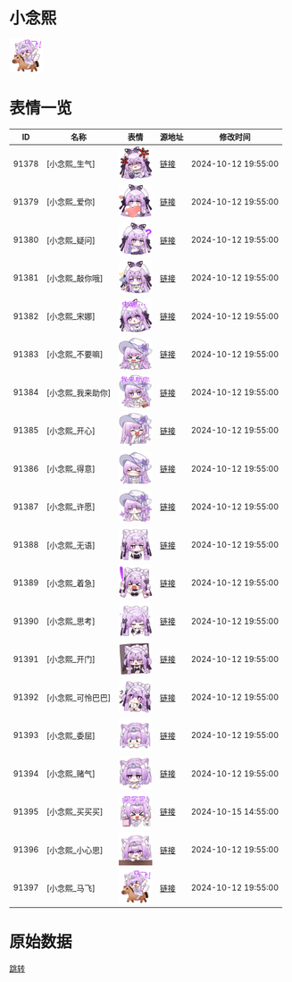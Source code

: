 # 小念熙

<img src="./cover.png" height="60" alt="cover" />

# 表情一览

|ID|名称|表情|源地址|修改时间|
|----|----|----|----|----|
|91378|[小念熙_生气]|<img src="./pic/091378_%5B小念熙_生气%5D.png" height="60" alt="生气"/>|[链接](https://i0.hdslb.com/bfs/garb/512259e7093cf5c5f3f576a5bf375eb966651f29.png)|2024-10-12 19:55:00|
|91379|[小念熙_爱你]|<img src="./pic/091379_%5B小念熙_爱你%5D.png" height="60" alt="爱你"/>|[链接](https://i0.hdslb.com/bfs/garb/872a1d30ea430345f6d42852157337382c3f1666.png)|2024-10-12 19:55:00|
|91380|[小念熙_疑问]|<img src="./pic/091380_%5B小念熙_疑问%5D.png" height="60" alt="疑问"/>|[链接](https://i0.hdslb.com/bfs/garb/67586a277de223843ebf1bf3d47ac0ce8e780b72.png)|2024-10-12 19:55:00|
|91381|[小念熙_敲你哦]|<img src="./pic/091381_%5B小念熙_敲你哦%5D.png" height="60" alt="敲你哦"/>|[链接](https://i0.hdslb.com/bfs/garb/523e8d8b87f310d22a6b924adb4585b02aae4afd.png)|2024-10-12 19:55:00|
|91382|[小念熙_宋娜]|<img src="./pic/091382_%5B小念熙_宋娜%5D.png" height="60" alt="宋娜"/>|[链接](https://i0.hdslb.com/bfs/garb/426a1ed2d72cb2daf950eb1ba52c1ff835b35fd6.png)|2024-10-12 19:55:00|
|91383|[小念熙_不要嘛]|<img src="./pic/091383_%5B小念熙_不要嘛%5D.png" height="60" alt="不要嘛"/>|[链接](https://i0.hdslb.com/bfs/garb/c22955bbbf176ff7aa49115cfeb1edd4bbceae63.png)|2024-10-12 19:55:00|
|91384|[小念熙_我来助你]|<img src="./pic/091384_%5B小念熙_我来助你%5D.png" height="60" alt="我来助你"/>|[链接](https://i0.hdslb.com/bfs/garb/d28057eb9acad7dbb26a9b469f524c2d6951a1e1.png)|2024-10-12 19:55:00|
|91385|[小念熙_开心]|<img src="./pic/091385_%5B小念熙_开心%5D.png" height="60" alt="开心"/>|[链接](https://i0.hdslb.com/bfs/garb/91805b7daebf645b10a1958959bd2a6b81b8ca24.png)|2024-10-12 19:55:00|
|91386|[小念熙_得意]|<img src="./pic/091386_%5B小念熙_得意%5D.png" height="60" alt="得意"/>|[链接](https://i0.hdslb.com/bfs/garb/3ca1f2982e8c4fdcba9cb455e34d4b252feb0960.png)|2024-10-12 19:55:00|
|91387|[小念熙_许愿]|<img src="./pic/091387_%5B小念熙_许愿%5D.png" height="60" alt="许愿"/>|[链接](https://i0.hdslb.com/bfs/garb/57b5f6a7f181c593cb77e76c891d04af8abce5a2.png)|2024-10-12 19:55:00|
|91388|[小念熙_无语]|<img src="./pic/091388_%5B小念熙_无语%5D.png" height="60" alt="无语"/>|[链接](https://i0.hdslb.com/bfs/garb/c4928564b406f7482b07babd5427e61c2a6c6df5.png)|2024-10-12 19:55:00|
|91389|[小念熙_着急]|<img src="./pic/091389_%5B小念熙_着急%5D.png" height="60" alt="着急"/>|[链接](https://i0.hdslb.com/bfs/garb/fb58996bc33fcd978e54b94fb30f54dc38982805.png)|2024-10-12 19:55:00|
|91390|[小念熙_思考]|<img src="./pic/091390_%5B小念熙_思考%5D.png" height="60" alt="思考"/>|[链接](https://i0.hdslb.com/bfs/garb/66212f873c61bda545582346fbe4e96cc8ca03d9.png)|2024-10-12 19:55:00|
|91391|[小念熙_开门]|<img src="./pic/091391_%5B小念熙_开门%5D.png" height="60" alt="开门"/>|[链接](https://i0.hdslb.com/bfs/garb/1f6e917e067148046caefe3961f1238e9bb66b96.png)|2024-10-12 19:55:00|
|91392|[小念熙_可怜巴巴]|<img src="./pic/091392_%5B小念熙_可怜巴巴%5D.png" height="60" alt="可怜巴巴"/>|[链接](https://i0.hdslb.com/bfs/garb/330bc0de3c713593ac9d4d82c7174162314159ec.png)|2024-10-12 19:55:00|
|91393|[小念熙_委屈]|<img src="./pic/091393_%5B小念熙_委屈%5D.png" height="60" alt="委屈"/>|[链接](https://i0.hdslb.com/bfs/garb/298aa2485621dff6a9c7f08f15f997d47b52c6b7.png)|2024-10-12 19:55:00|
|91394|[小念熙_赌气]|<img src="./pic/091394_%5B小念熙_赌气%5D.png" height="60" alt="赌气"/>|[链接](https://i0.hdslb.com/bfs/garb/3bff2b810a8f3997ae68318ecddca2e423021667.png)|2024-10-12 19:55:00|
|91395|[小念熙_买买买]|<img src="./pic/091395_%5B小念熙_买买买%5D.png" height="60" alt="买买买"/>|[链接](https://i0.hdslb.com/bfs/garb/47e1fe57bbce47d13a3bdc5e481e71d7a2fd9fde.png)|2024-10-15 14:55:00|
|91396|[小念熙_小心思]|<img src="./pic/091396_%5B小念熙_小心思%5D.png" height="60" alt="小心思"/>|[链接](https://i0.hdslb.com/bfs/garb/9b101527b37338ef9b7267834caf0235292f6057.png)|2024-10-12 19:55:00|
|91397|[小念熙_马飞]|<img src="./pic/091397_%5B小念熙_马飞%5D.png" height="60" alt="马飞"/>|[链接](https://i0.hdslb.com/bfs/garb/0707e0e9c4350364e63f552222022a833113c5ee.png)|2024-10-12 19:55:00|

# 原始数据

[跳转](./raw.json)

